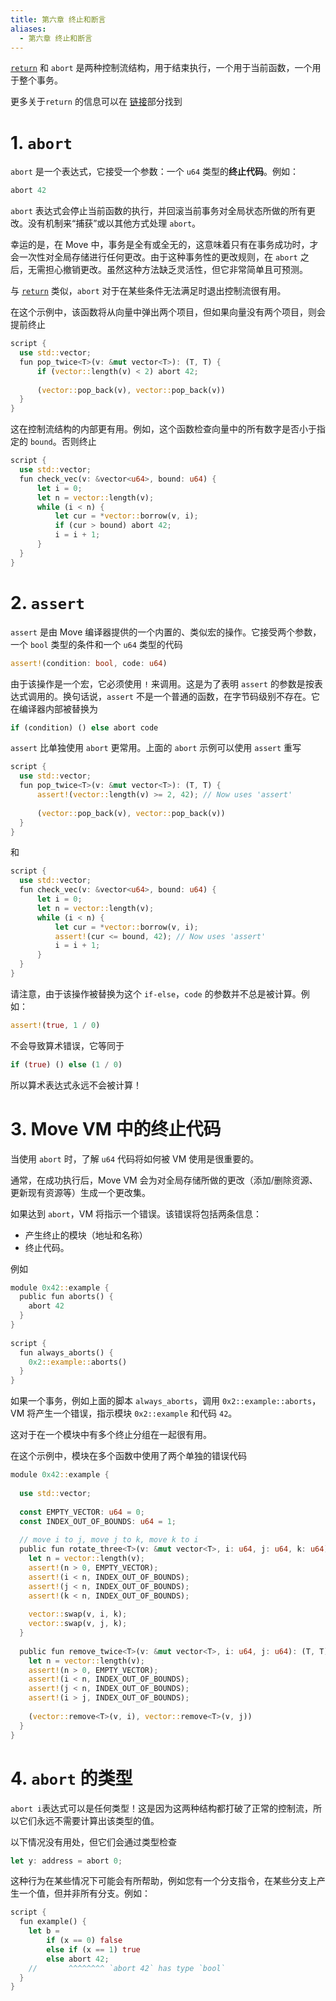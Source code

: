 ```yaml
---
title: 第六章 终止和断言
aliases:
  - 第六章 终止和断言
---
```

[`return`](https://aptos.dev/en/build/smart-contracts/book/functions) 和 `abort` 是两种控制流结构，用于结束执行，一个用于当前函数，一个用于整个事务。

更多关于`return` 的信息可以在 [链接](https://aptos.dev/en/build/smart-contracts/book/functions)部分找到

# 1. `abort`

`abort` 是一个表达式，它接受一个参数：一个 `u64` 类型的**终止代码**。例如：

```rust
abort 42
```

`abort` 表达式会停止当前函数的执行，并回滚当前事务对全局状态所做的所有更改。没有机制来“捕获”或以其他方式处理 `abort`。

幸运的是，在 Move 中，事务是全有或全无的，这意味着只有在事务成功时，才会一次性对全局存储进行任何更改。由于这种事务性的更改规则，在 `abort` 之后，无需担心撤销更改。虽然这种方法缺乏灵活性，但它非常简单且可预测。

与 [`return`](https://aptos.dev/en/build/smart-contracts/book/functions) 类似，`abort` 对于在某些条件无法满足时退出控制流很有用。

在这个示例中，该函数将从向量中弹出两个项目，但如果向量没有两个项目，则会提前终止

```rust
script {
  use std::vector;
  fun pop_twice<T>(v: &mut vector<T>): (T, T) {
      if (vector::length(v) < 2) abort 42;
 
      (vector::pop_back(v), vector::pop_back(v))
  }
}
```

这在控制流结构的内部更有用。例如，这个函数检查向量中的所有数字是否小于指定的 `bound`。否则终止

```rust
script {
  use std::vector;
  fun check_vec(v: &vector<u64>, bound: u64) {
      let i = 0;
      let n = vector::length(v);
      while (i < n) {
          let cur = *vector::borrow(v, i);
          if (cur > bound) abort 42;
          i = i + 1;
      }
  }
}
```

# 2. `assert`

`assert` 是由 Move 编译器提供的一个内置的、类似宏的操作。它接受两个参数，一个 `bool` 类型的条件和一个 `u64` 类型的代码

```rust
assert!(condition: bool, code: u64)
```

由于该操作是一个宏，它必须使用 `!` 来调用。这是为了表明 `assert` 的参数是按表达式调用的。换句话说，`assert` 不是一个普通的函数，在字节码级别不存在。它在编译器内部被替换为

```rust
if (condition) () else abort code
```

`assert` 比单独使用 `abort` 更常用。上面的 `abort` 示例可以使用 `assert` 重写

```rust
script {
  use std::vector;
  fun pop_twice<T>(v: &mut vector<T>): (T, T) {
      assert!(vector::length(v) >= 2, 42); // Now uses 'assert'
 
      (vector::pop_back(v), vector::pop_back(v))
  }
}
```

和

```rust
script {
  use std::vector;
  fun check_vec(v: &vector<u64>, bound: u64) {
      let i = 0;
      let n = vector::length(v);
      while (i < n) {
          let cur = *vector::borrow(v, i);
          assert!(cur <= bound, 42); // Now uses 'assert'
          i = i + 1;
      }
  }
}
```

请注意，由于该操作被替换为这个 `if-else`，`code` 的参数并不总是被计算。例如：

```rust
assert!(true, 1 / 0)
```

不会导致算术错误，它等同于

```rust
if (true) () else (1 / 0)
```

所以算术表达式永远不会被计算！

# 3. Move VM 中的终止代码

当使用 `abort` 时，了解 `u64` 代码将如何被 VM 使用是很重要的。

通常，在成功执行后，Move VM 会为对全局存储所做的更改（添加/删除资源、更新现有资源等）生成一个更改集。

如果达到 `abort`，VM 将指示一个错误。该错误将包括两条信息：

- 产生终止的模块（地址和名称）
- 终止代码。

例如

```rust
module 0x42::example {
  public fun aborts() {
    abort 42
  }
}
 
script {
  fun always_aborts() {
    0x2::example::aborts()
  }
}
```

如果一个事务，例如上面的脚本 `always_aborts`，调用 `0x2::example::aborts`，VM 将产生一个错误，指示模块 `0x2::example` 和代码 `42`。

这对于在一个模块中有多个终止分组在一起很有用。

在这个示例中，模块在多个函数中使用了两个单独的错误代码

```rust
module 0x42::example {
 
  use std::vector;
 
  const EMPTY_VECTOR: u64 = 0;
  const INDEX_OUT_OF_BOUNDS: u64 = 1;
 
  // move i to j, move j to k, move k to i
  public fun rotate_three<T>(v: &mut vector<T>, i: u64, j: u64, k: u64) {
    let n = vector::length(v);
    assert!(n > 0, EMPTY_VECTOR);
    assert!(i < n, INDEX_OUT_OF_BOUNDS);
    assert!(j < n, INDEX_OUT_OF_BOUNDS);
    assert!(k < n, INDEX_OUT_OF_BOUNDS);
 
    vector::swap(v, i, k);
    vector::swap(v, j, k);
  }
 
  public fun remove_twice<T>(v: &mut vector<T>, i: u64, j: u64): (T, T) {
    let n = vector::length(v);
    assert!(n > 0, EMPTY_VECTOR);
    assert!(i < n, INDEX_OUT_OF_BOUNDS);
    assert!(j < n, INDEX_OUT_OF_BOUNDS);
    assert!(i > j, INDEX_OUT_OF_BOUNDS);
 
    (vector::remove<T>(v, i), vector::remove<T>(v, j))
  }
}
```

# 4. `abort` 的类型

`abort i`表达式可以是任何类型！这是因为这两种结构都打破了正常的控制流，所以它们永远不需要计算出该类型的值。

以下情况没有用处，但它们会通过类型检查

```rust
let y: address = abort 0;
```

这种行为在某些情况下可能会有所帮助，例如您有一个分支指令，在某些分支上产生一个值，但并非所有分支。例如：

```rust
script {
  fun example() {
    let b =
        if (x == 0) false
        else if (x == 1) true
        else abort 42;
    //       ^^^^^^^^ `abort 42` has type `bool`
  }
}
``` 